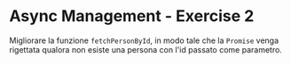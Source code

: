# Async Management - Exercise 2
Migliorare la funzione `fetchPersonById`, in modo tale che la `Promise` venga rigettata qualora non esiste una persona con l'id passato come parametro.